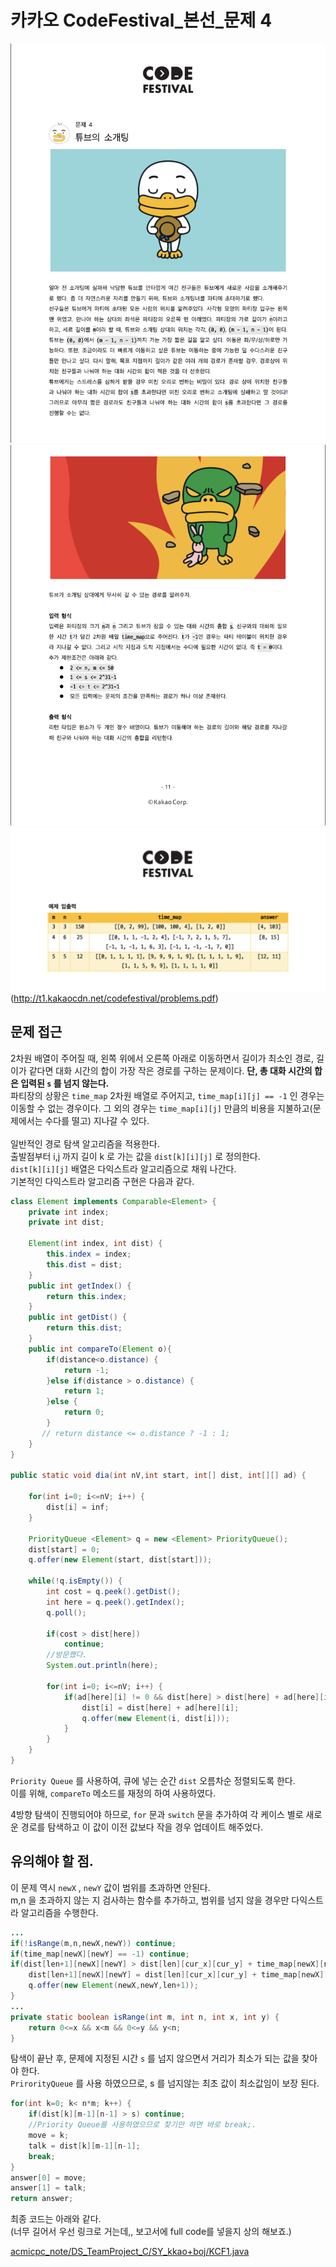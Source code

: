 # 카카오 CodeFestival_본선_문제 4
![KCF1_1](./kakao_CF1_1.png)
![KCF1_2](./kakao_CF1_2.png)
![KCF1_3](./kakao_CF1_3.png)(http://t1.kakaocdn.net/codefestival/problems.pdf)

## 문제 접근
2차원 배열이 주어질 때, 왼쪽 위에서 오른쪽 아래로 이동하면서 길이가 최소인 경로, 길이가 같다면 대화 시간의 합이 가장 작은 경로를 구하는 문제이다. **단, 총 대화 시간의 합은 입력된 `s` 를 넘지 않는다.** <br>
파티장의 상황은 `time_map` 2차원 배열로 주어지고, `time_map[i][j] == -1` 인 경우는 이동할 수 없는 경우이다. 
그 외의 경우는 `time_map[i][j]` 만큼의 비용을 지불하고(문제에서는 수다를 떨고) 지나갈 수 있다. <br>
<br>
일반적인 경로 탐색 알고리즘을 적용한다. <br>
출발점부터 i,j 까지 길이 k 로 가는 값을 `dist[k][i][j]` 로 정의한다.  
`dist[k][i][j]` 배열은 다익스트라 알고리즘으로 채워 나간다. <br>
기본적인 다익스트라 알고리즘 구현은 다음과 같다.  
```Java
class Element implements Comparable<Element> {
	private int index;
	private int dist;

	Element(int index, int dist) {
		this.index = index;
		this.dist = dist;
	}
	public int getIndex() {
		return this.index;
	}
	public int getDist() {
		return this.dist;
	}
	public int compareTo(Element o){
		if(distance<o.distance) {
			return -1;
		}else if(distance > o.distance) {
			return 1;
		}else {
			return 0;
		}
       // return distance <= o.distance ? -1 : 1;
    }
}

public static void dia(int nV,int start, int[] dist, int[][] ad) {

	for(int i=0; i<=nV; i++) {
		dist[i] = inf;
	}		

	PriorityQueue <Element> q = new <Element> PriorityQueue();
	dist[start] = 0;
	q.offer(new Element(start, dist[start]));

	while(!q.isEmpty()) {
		int cost = q.peek().getDist();
		int here = q.peek().getIndex();
		q.poll();

		if(cost > dist[here])
			continue;
		//방문했다.
		System.out.println(here);

		for(int i=0; i<=nV; i++) {
			if(ad[here][i] != 0 && dist[here] > dist[here] + ad[here][i]) {
				dist[i] = dist[here] + ad[here][i];
				q.offer(new Element(i, dist[i]));
			}
		}
	}
}
```

`Priority Queue` 를 사용하여, 큐에 넣는 순간 `dist` 오름차순 정렬되도록 한다.  
이를 위해, `compareTo` 메소드를 재정의 하여 사용하였다.  

4방향 탐색이 진행되어야 하므로, `for` 문과 `switch` 문을 추가하여 각 케이스 별로 새로운 경로를 탐색하고 이 값이 이전 값보다 작을 경우 업데이트 해주었다.

## 유의해야 할 점.
이 문제 역시 `newX` , `newY` 값이 범위를 초과하면 안된다. <br>
m,n 을 초과하지 않는 지 검사하는 함수를 추가하고, 범위를 넘지 않을 경우만 다익스트라 알고리즘을 수행한다.

```Java
...
if(!isRange(m,n,newX,newY)) continue;
if(time_map[newX][newY] == -1) continue;
if(dist[len+1][newX][newY] > dist[len][cur_x][cur_y] + time_map[newX][newY]) {
	dist[len+1][newX][newY] = dist[len][cur_x][cur_y] + time_map[newX][newY];
	q.offer(new Element(newX,newY,len+1));
}
...
private static boolean isRange(int m, int n, int x, int y) {
	return 0<=x && x<m && 0<=y && y<n;
}
```

탐색이 끝난 후, 문제에 지정된 시간 `s`  를 넘지 않으면서 거리가 최소가 되는 값을 찾아야 한다.  
`PrirorityQueue` 를 사용 하였으므로, s 를 넘지않는 최초 값이 최소값임이 보장 된다. <br>

```Java
for(int k=0; k< n*m; k++) {
	if(dist[k][m-1][n-1] > s) continue;
	//Priority Queue를 사용하였으므로 찾기만 하면 바로 break;.
	move = k;
	talk = dist[k][m-1][n-1];
	break;
}
answer[0] = move;
answer[1] = talk;
return answer;
```

최종 코드는 아래와 같다. <br>
(너무 길어서 우선 링크로 거는데,, 보고서에 full code를 넣을지 상의 해보죠.) <br>

[acmicpc_note/DS_TeamProject_C/SY_kkao+boj/KCF1.java](url)
